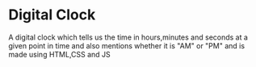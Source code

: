 # Digital Clock 
A digital clock which tells us the time in hours,minutes and seconds at a given point in time and also mentions whether it is "AM" or "PM" and is made using HTML,CSS and JS
